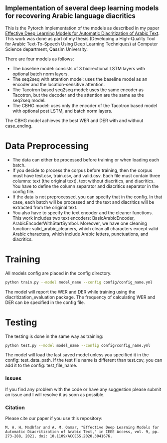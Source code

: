 ## Implementation of several deep learning models for recovering Arabic language diacritics

This is the Pytorch implementation of the models as described in my paper 
[Effective Deep Learning Models for Automatic Diacritization of Arabic Text](https://ieeexplore.ieee.org/document/9274427).
This work was done as part of my thesis 
(Developing a High-Quality Tool for Arabic Text-To-Speech Using Deep Learning Techniques) at Computer Science department, Qassim University.

There are four models as follows:

- The baseline model: consists of 3 bidirectional LSTM layers with optional batch norm layers.
- The seq2seq with attention model: uses the baseline model as an encoder and the location-sensitive attention.
- The Tacotron based seq2seq model: uses the same encoder as Tacotron,
  but the decoder and the attention are the same as the seq2seq model.
- The CBHG model: uses only the encoder of the Tacotron based model with optional post LSTM, and batch norm layers.

The CBHG model achieves the best WER and DER with and without
case_ending.

# Data Preprocessing

- The data can either be processed before training or when loading each batch.
- If you decide to process the corpus before training, then the corpus must have test.csv, train.csv, and valid.csv. Each file must contain three columns: text (the original text), text without diacritics, and diacritics. You have to define the column separator and diacritics separator in the config file.
- If the data is not preprocessed, you can specify that in the config.
  In that case,  each batch will be processed and the text and diacritics 
  will be extracted from the original text.
- You also have to specify the text encoder and the cleaner functions.
  This work includes two text encoders: BasicArabicEncoder, ArabicEncoderWithStartSymbol.
  Moreover, we have one cleaning function: valid_arabic_cleaners, which clean all characters except valid Arabic characters,
  which include Arabic letters, punctuations, and diacritics.

# Training

All models config are placed in the config directory.

```bash
python train.py --model model_name --config config/config_name.yml
```

The model will report the WER and DER while training using the
diacritization_evaluation package. The frequency of calculating WER and
DER can be specified in the config file.

# Testing

The testing is done in the same way as training:

```bash
python test.py --model model_name --config config/config_name.yml
```

The model will load the last saved model unless you specified it in the config:
test_data_path. If the test file name is different than test.csv, you
can add it to the config: test_file_name.

### Issues 
If you find any problem with the code or have any suggestion please submit an issue and I will resolve it as soon as possible.

### Citation

Please cite our paper if you use this repository:

```text
M. A. H. Madhfar and A. M. Qamar, "Effective Deep Learning Models for Automatic Diacritization of Arabic Text," in IEEE Access, vol. 9, pp. 273-288, 2021, doi: 10.1109/ACCESS.2020.3041676.

```
